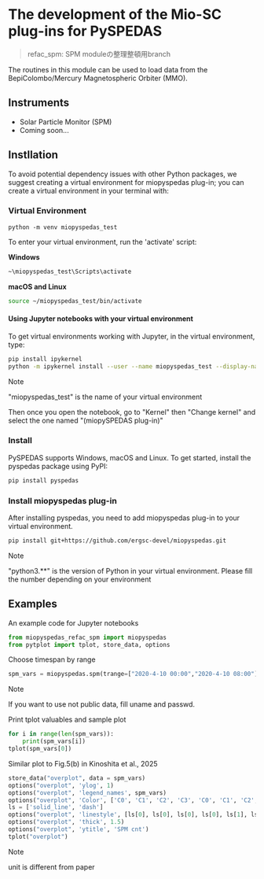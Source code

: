 # The development of the Mio-SC plug-ins for PySPEDAS
> refac_spm: SPM moduleの整理整頓用branch

The routines in this module can be used to load data from the BepiColombo/Mercury Magnetospheric Orbiter (MMO).

## Instruments 
* Solar Particle Monitor (SPM) 
* Coming soon...

## Instllation
To avoid potential dependency issues with other Python packages, we suggest creating a virtual environment for miopyspedas plug-in; you can create a virtual environment in your terminal with:

### Virtual Environment

```
python -m venv miopyspedas_test
```

To enter your virtual environment, run the 'activate' script:

**Windows**
```bash
~\miopyspedas_test\Scripts\activate
```

**macOS and Linux**
```bash
source ~/miopyspedas_test/bin/activate
```

#### Using Jupyter notebooks with your virtual environment
To get virtual environments working with Jupyter, in the virtual environment, type:

```bash
pip install ipykernel
python -m ipykernel install --user --name miopyspedas_test --display-name "(miopySPEDAS plug-in)"
```
> [!NOTE]
>"miopyspedas_test" is the name of your virtual environment

Then once you open the notebook, go to "Kernel" then "Change kernel" and select the one named "(miopySPEDAS plug-in)"

### Install
PySPEDAS supports Windows, macOS and Linux. To get started, install the pyspedas package using PyPI:
```bash
pip install pyspedas
```

### Install miopyspedas plug-in
After installing pyspedas, you need to add miopyspedas plug-in to your virtual environment.

```bash
pip install git+https://github.com/ergsc-devel/miopyspedas.git
```
> [!NOTE]
>"python3.**" is the version of Python in your virtual environment. Please fill the number depending on your environment


## Examples
An example code for Jupyter notebooks 

```python
from miopyspedas_refac_spm import miopyspedas
from pytplot import tplot, store_data, options
```

Choose timespan by range

```python
spm_vars = miopyspedas.spm(trange=["2020-4-10 00:00","2020-4-10 08:00"],level="l2pre")
```
> [!NOTE]
> If you want to use not public data, fill uname and passwd.

Print tplot valuables and sample plot
```python
for i in range(len(spm_vars)):
    print(spm_vars[i])
tplot(spm_vars[0])
```

Similar plot to Fig.5(b) in Kinoshita et al., 2025

```python
store_data("overplot", data = spm_vars)
options("overplot", 'ylog', 1)
options("overplot", 'legend_names', spm_vars)
options("overplot", 'Color', ['C0', 'C1', 'C2', 'C3', 'C0', 'C1', 'C2', 'C3'])
ls = ['solid_line', 'dash']
options("overplot", 'linestyle', [ls[0], ls[0], ls[0], ls[0], ls[1], ls[1], ls[1], ls[1]])
options("overplot", 'thick', 1.5)
options("overplot", 'ytitle', 'SPM cnt')
tplot("overplot")
```

> [!NOTE]
> unit is different from paper







